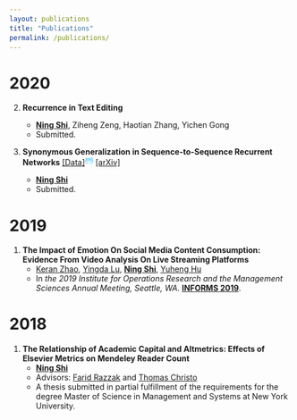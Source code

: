 ```yaml
---
layout: publications
title: "Publications"
permalink: /publications/
---
```

# 2020
2. **Recurrence in Text Editing**
      * **[Ning Shi](https://mrshininnnnn.github.io/)**, Ziheng Zeng, Haotian Zhang, Yichen Gong
      * Submitted.

1. **Synonymous Generalization in Sequence-to-Sequence Recurrent Networks** <a href="https://github.com/MrShininnnnn/CECW"> [Data]<img src="/assets/images/github-alt-brands.svg" width="15px"></a> [[arXiv]](https://arxiv.org/abs/2003.06658)
      * **[Ning Shi](https://mrshininnnnn.github.io/)**
      * Submitted.


# 2019
1. **The Impact of Emotion On Social Media Content Consumption: Evidence From Video Analysis On Live Streaming Platforms**
      * [Keran Zhao](https://www.linkedin.com/in/keran-zhao-65a2a07b/), [Yingda Lu](https://www.linkedin.com/in/yingda-lu-b4749512/), **[Ning Shi](https://mrshininnnnn.github.io/)**, [Yuheng Hu](https://yuhenghu.com/) 
      * In *the 2019 Institute for Operations Research and the Management Sciences Annual Meeting, Seattle, WA*. **[INFORMS 2019](http://meetings2.informs.org/wordpress/seattle2019/)**.

# 2018
1. **The Relationship of Academic Capital and Altmetrics: Effects of Elsevier Metrics on Mendeley Reader Count**
      * **[Ning Shi](https://mrshininnnnn.github.io/)**
      * Advisors: [Farid Razzak](https://www.linkedin.com/in/farrazzak/) and [Thomas Christo](https://www.linkedin.com/in/thomas-christo-ph-d-3330922/)
      * A thesis submitted in partial fulfillment of the requirements for the degree Master of Science in Management and Systems at New York University.
